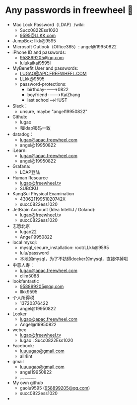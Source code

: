 # Any passwords in freewheel 👀

* Mac Lock Password（LDAP）/wiki: 
	* Succ0822Ess1020
	* 9595@LLKK.com
* JumpBox: llkk@9595
* Microsoft Outlook（Office365）: angel@19950822
* iPhone ID and passwords:
	* 958899205@qq.com
	* lulukaikai9595I
* MyBenefit User and passwords:
	* LUGAO@APC.FREEWHEEL.COM
	* LLkk@9595
	* password-protections:
		* birthday---->0822
		* boyfriend---->KaiZhang
		* last school——>HUST
* Slack：
	* unsure, maybe "angel19950822"
* Github:
	* lugao
	* 和ldap密码一致
* datadog：
	* lugao@apac.freewheel.com
	* angel@19950822
* iLearn:
	* lugao@apac.freewheel.com
	* angel@19950822
* Grafana:
	*  LDAP登陆
* Human Resource
	* lugao@freewheel.tv
	* SUBCKU
* KangSui Physical Examination
	* 43062119951020742X
	* succ0822ess1020
* JetBrain Account (Idea IntelliJ / Goland):
	* lugao@freewheel.tv
	* succ0822ess1020
* 志愿北京
	* lugao22
	* Angel19950822
* local mysql:
  * mysql_secure_installation: root/LLkk@9595
  * lulu/password
  * 本地的mysql，为了不妨碍docker的mysql，直接停掉啦
* 中意人寿：
  * lugao@apac.freewheel.com
  * clim5088
* lookfantastic
  * 958899205@qq.com
  * llkk9595
* 个人所得税
  * 13720376422
  * angel@19950822
* Looker
  * lugao@apac.freewheel.com
  * Angel@19950822
* webex
  * lugao@freewheel.tv
  * lugao : Succ0822Ess1020
* Facebook:
  * luuuugao@gmail.com
  * all4int
* gmail
  * luuuugao@gmail.com
  * angel19950822
  * <img src="/Users/lugao/Library/Application Support/typora-user-images/image-20210429112546246.png" alt="image-20210429112546246" style="zoom:25%;" />
* My own github
  * gaolu9595 (958899205@qq.com)
  * succ0822ess1020
* 